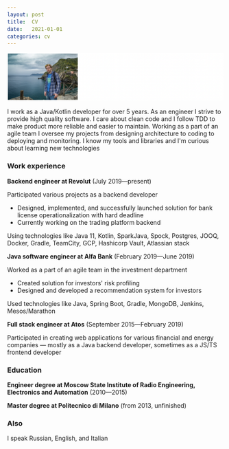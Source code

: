 ```yaml
---
layout: post
title:  CV
date:   2021-01-01
categories: cv
---
```

![Avatar](/assets/avatar.png)

I work as a Java/Kotlin developer for over 5 years. 
As an engineer I strive to provide high quality software. 
I care about clean code and I follow TDD to make product more reliable and easier to maintain.
Working as a part of an agile team I oversee my projects from designing architecture to coding to deploying and monitoring. 
I know my tools and libraries and I'm curious about learning new technologies

### Work experience

**Backend engineer at Revolut** (July 2019—present)

Participated various projects as a backend developer

* Designed, implemented, and successfully launched solution for bank license operationalization with hard deadline
* Currently working on the trading platform backend

Using technologies like Java 11, Kotlin, SparkJava, Spock, Postgres, JOOQ, Docker, Gradle, TeamCity, GCP, Hashicorp Vault, Atlassian stack

**Java software engineer at Alfa Bank** (February 2019—June 2019)

Worked as a part of an agile team in the investment department

* Created solution for investors' risk profiling
* Designed and developed a recommendation system for investors

Used technologies like Java, Spring Boot, Gradle, MongoDB, Jenkins, Mesos/Marathon

**Full stack engineer at Atos** (September 2015—February 2019)

Participated in creating web applications for various financial and energy companies — mostly as a Java backend developer, sometimes as a JS/TS frontend developer

### Education
**Engineer degree at Moscow State Institute of Radio Engineering, Electronics and Automation** (2010—2015)

**Master degree at Politecnico di Milano** (from 2013, unfinished)

### Also
I speak Russian, English, and Italian
